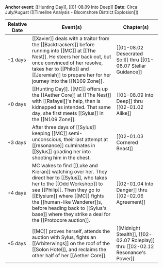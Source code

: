 **Anchor event**: [[Hunting Day]], [[01-08.09 Into Deep]]
**Date:** Circa July/August ([[Timeline Analysis - Bloomshore District Explosion]])

| Relative Date | Event(s)                                                                                                                                                                                                                                                                                                                     | Chapter(s)                                                                      |
| ------------- | ---------------------------------------------------------------------------------------------------------------------------------------------------------------------------------------------------------------------------------------------------------------------------------------------------------------------------- | ------------------------------------------------------------------------------- |
| -1 days       | [[Xavier]] deals with a traitor from the [[Backtrackers]] before running into [[MC]] at [[The Nest]]. He steers her back out, but once convinced of her resolve, takes her to [[Philo]] and [[Jeremiah]] to prepare her for her journey into the [[N109 Zone]].                                                              | [[01-08.02 Desecrated Soil]] thru [[01-08.07 Stellar Guidance]]                 |
| +0 days       | [[Hunting Day]]. [[MC]] offers up the [[Aether Core]] at [[The Nest]] with [[Rafayel]]'s help, then is kidnapped as intended. That same day, she first meets [[Sylus]] in the [[N109 Zone]].                                                                                                                                 | [[01-08.09 Into Deep]] thru [[02-01.02 Alike]]                                  |
| +3 days       | After three days of [[Sylus]] keeping [[MC]] semi-unconscious, their last attempt at [[resonance]] culminates in [[Sylus]] goading her into shooting him in the chest.                                                                                                                                                       | [[02-01.03 Cornered Beast]]                                                     |
| +4 days       | MC wakes to find [[Luke and Kieran]] watching over her. They direct her to [[Sylus]], who takes her to the [[Odd Workshop]] to see [[Philip]]. Then they go to [[Elysium]] where [[MC]] fights the [[human-like Wanderer]]s, before heading back to [[Sylus's base]] where they strike a deal for the [[Protocore auction]]. | [[02-01.04 Into Danger]] thru [[02-02.06 Agreement]]                            |
| +5 days       | [[MC]] proves herself, attends the auction with Sylus, fights an [[Arbiterwings]] on the roof of the [[Solon Hotel]], and reclaims the other half of her [[Aether Core]].                                                                                                                                                    | [[Midnight Stealth]], [[02-02.07 Roleplay]] thru [[02-02.12 Resonance's Power]] |
